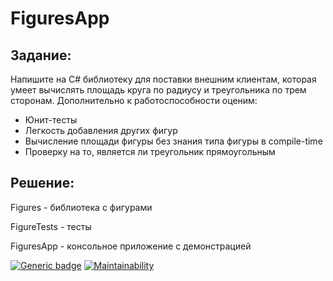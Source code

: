 # FiguresApp

## Задание:

Напишите на C# библиотеку для поставки внешним клиентам, которая умеет вычислять площадь круга по радиусу и треугольника по трем сторонам. Дополнительно к работоспособности оценим:
* Юнит-тесты
* Легкость добавления других фигур
* Вычисление площади фигуры без знания типа фигуры в compile-time
* Проверку на то, является ли треугольник прямоугольным

## Решение:

Figures - библиотека с фигурами

FigureTests - тесты

FiguresApp - консольное приложение с демонстрацией

[![Generic badge](https://img.shields.io/badge/.NET%20version-6.0-blue.svg?style=flat&logo=.NET)](https://shields.io/)
[![Maintainability](https://api.codeclimate.com/v1/badges/fe8a5fd502e7e53c812a/maintainability)](https://codeclimate.com/github/winerar/FiguresApp/maintainability)
